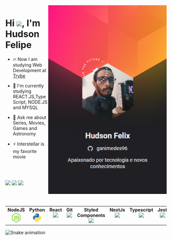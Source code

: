 <img align="right" height="590em" src="https://raw.githubusercontent.com/ganimedes96/Cartao-virtual/main/assets/Screenshot_2.png"/>
<h1 align="left">Hi <img src="https://raw.githubusercontent.com/kaueMarques/kaueMarques/master/hi.gif" height="30px">, I'm Hudson Felipe</h1>



- 🔥 Now I am studying Web Development at <a href="https://betrybe.com">Trybe</a>

- 🌱 I'm currently studying REACT.JS,TypeScript, NODE.JS and MYSQL

- 💬 Ask me about Series,  Movies, Games and Astronomy

- ⚡ Interstellar is my favorite movie
 <br><br><br><br>
<div align="left">
  <a href="https://discord.com/channels/@me" target="_blank"><img src="https://img.shields.io/badge/Discord-7289DA?style=for-the-badge&logo=discord&logoColor=white" target="_blank"></a> 
  <a href = "mailto:hudsonfelix69@gmail.com"><img src="https://img.shields.io/badge/-Gmail-%23333?style=for-the-badge&logo=gmail&logoColor=white" target="_blank"></a>
  <a href="https://www.linkedin.com/in/hudson-felix-577305215/" target="_blank"><img src="https://img.shields.io/badge/-LinkedIn-%230077B5?style=for-the-badge&logo=linkedin&logoColor=white" target="_blank"></a> 
</div>

<br><br>

  <table width="320px" align="center">
     <tbody>
        <tr valign="top">
          <td width="80px" align="center">
          <span><strong>NodeJS</strong></span><br>
          <img height="32" src="https://raw.githubusercontent.com/devicons/devicon/master/icons/nodejs/nodejs-original.svg">
          </td>
          <td width="80px" align="center">
          <span><strong>Python</strong></span><br>
          <img height="32" src="https://raw.githubusercontent.com/devicons/devicon/master/icons/python/python-original.svg">
          </td>
          <td width="80px" align="center">
          <span><strong>React</strong></span><br>
          <img height="32" src="https://cdn.jsdelivr.net/gh/devicons/devicon/icons/react/react-original.svg">
          </td>
          <td width="80px" align="center">
          <span><strong>Git</strong></span><br>
          <img height="32" src="https://cdn.icon-icons.com/icons2/2107/PNG/512/file_type_git_icon_130581.png"> 
          </td>
          <td width="80px" align="center">
          <span><strong>Styled Components</strong></span><br>
          <img height="32" src="https://cdn.icon-icons.com/icons2/2107/PNG/512/file_type_styled_icon_130142.png"> 
          </td>
          <td width="80px" align="center">
          <span><strong>NextJs</strong></span><br>
          <img height="32" src="https://cdn.icon-icons.com/icons2/3388/PNG/512/nextjs_icon_212861.png"> 
          </td>
         <td width="80px" align="center">
          <span><strong>Typescript</strong></span><br>
          <img height="32" src="https://cdn.icon-icons.com/icons2/2107/PNG/512/file_type_typescript_official_icon_130107.png"> 
          </td>
         <td width="80px" align="center">
          <span><strong>Jest</strong></span><br>
          <img height="32" src="https://cdn.icon-icons.com/icons2/2107/PNG/512/file_type_jest_icon_130514.png"> 
          </td>
        </tr>
      </tbody>   
 </table>  
  
 
 
 <div> 

 
  ![Snake animation](https://github.com/ganimedes96/ganimedes96/blob/output/github-contribution-grid-snake.svg)
 
</div>

